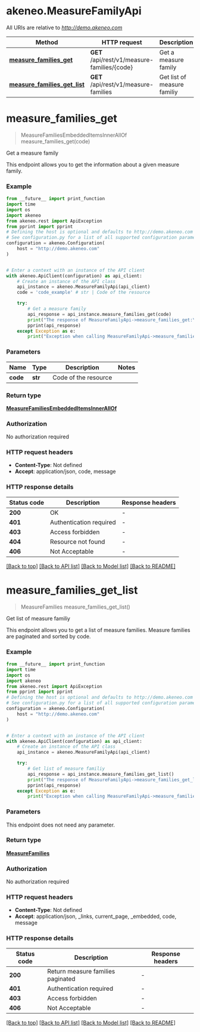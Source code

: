 # akeneo.MeasureFamilyApi

All URIs are relative to *http://demo.akeneo.com*

Method | HTTP request | Description
------------- | ------------- | -------------
[**measure_families_get**](MeasureFamilyApi.md#measure_families_get) | **GET** /api/rest/v1/measure-families/{code} | Get a measure family
[**measure_families_get_list**](MeasureFamilyApi.md#measure_families_get_list) | **GET** /api/rest/v1/measure-families | Get list of measure familiy


# **measure_families_get**
> MeasureFamiliesEmbeddedItemsInnerAllOf measure_families_get(code)

Get a measure family

This endpoint allows you to get the information about a given measure family.

### Example

```python
from __future__ import print_function
import time
import os
import akeneo
from akeneo.rest import ApiException
from pprint import pprint
# Defining the host is optional and defaults to http://demo.akeneo.com
# See configuration.py for a list of all supported configuration parameters.
configuration = akeneo.Configuration(
    host = "http://demo.akeneo.com"
)


# Enter a context with an instance of the API client
with akeneo.ApiClient(configuration) as api_client:
    # Create an instance of the API class
    api_instance = akeneo.MeasureFamilyApi(api_client)
    code = 'code_example' # str | Code of the resource

    try:
        # Get a measure family
        api_response = api_instance.measure_families_get(code)
        print("The response of MeasureFamilyApi->measure_families_get:\n")
        pprint(api_response)
    except Exception as e:
        print("Exception when calling MeasureFamilyApi->measure_families_get: %s\n" % e)
```

### Parameters

Name | Type | Description  | Notes
------------- | ------------- | ------------- | -------------
 **code** | **str**| Code of the resource | 

### Return type

[**MeasureFamiliesEmbeddedItemsInnerAllOf**](MeasureFamiliesEmbeddedItemsInnerAllOf.md)

### Authorization

No authorization required

### HTTP request headers

 - **Content-Type**: Not defined
 - **Accept**: application/json, code, message

### HTTP response details
| Status code | Description | Response headers |
|-------------|-------------|------------------|
**200** | OK |  -  |
**401** | Authentication required |  -  |
**403** | Access forbidden |  -  |
**404** | Resource not found |  -  |
**406** | Not Acceptable |  -  |

[[Back to top]](#) [[Back to API list]](../README.md#documentation-for-api-endpoints) [[Back to Model list]](../README.md#documentation-for-models) [[Back to README]](../README.md)

# **measure_families_get_list**
> MeasureFamilies measure_families_get_list()

Get list of measure familiy

This endpoint allows you to get a list of measure families. Measure families are paginated and sorted by code.

### Example

```python
from __future__ import print_function
import time
import os
import akeneo
from akeneo.rest import ApiException
from pprint import pprint
# Defining the host is optional and defaults to http://demo.akeneo.com
# See configuration.py for a list of all supported configuration parameters.
configuration = akeneo.Configuration(
    host = "http://demo.akeneo.com"
)


# Enter a context with an instance of the API client
with akeneo.ApiClient(configuration) as api_client:
    # Create an instance of the API class
    api_instance = akeneo.MeasureFamilyApi(api_client)

    try:
        # Get list of measure familiy
        api_response = api_instance.measure_families_get_list()
        print("The response of MeasureFamilyApi->measure_families_get_list:\n")
        pprint(api_response)
    except Exception as e:
        print("Exception when calling MeasureFamilyApi->measure_families_get_list: %s\n" % e)
```

### Parameters
This endpoint does not need any parameter.

### Return type

[**MeasureFamilies**](MeasureFamilies.md)

### Authorization

No authorization required

### HTTP request headers

 - **Content-Type**: Not defined
 - **Accept**: application/json, _links, current_page, _embedded, code, message

### HTTP response details
| Status code | Description | Response headers |
|-------------|-------------|------------------|
**200** | Return measure families paginated |  -  |
**401** | Authentication required |  -  |
**403** | Access forbidden |  -  |
**406** | Not Acceptable |  -  |

[[Back to top]](#) [[Back to API list]](../README.md#documentation-for-api-endpoints) [[Back to Model list]](../README.md#documentation-for-models) [[Back to README]](../README.md)

